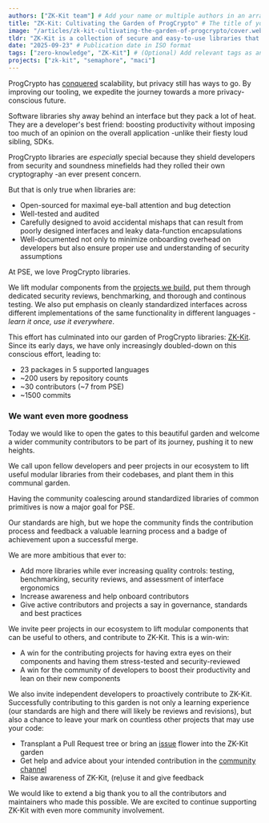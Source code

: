 ```yaml
---
authors: ["ZK-Kit team"] # Add your name or multiple authors in an array
title: "ZK-Kit: Cultivating the Garden of ProgCrypto" # The title of your article
image: "/articles/zk-kit-cultivating-the-garden-of-progcrypto/cover.webp" # Image used as cover,  Keep in mind the image size, where possible use .webp format, possibly images less then 200/300kb
tldr: "ZK-Kit is a collection of secure and easy-to-use libraries that make building privacy tools safer and faster. PSE has grown it, and now we invite the community to expand it together." #Short summary
date: "2025-09-23" # Publication date in ISO format
tags: ["zero-knowledge", "ZK-Kit"] # (Optional) Add relevant tags as an array of strings to categorize the article
projects: ["zk-kit", "semaphore", "maci"]
---
```


ProgCrypto has [conquered](https://l2beat.com/scaling/summary) scalability, but privacy still has ways to go. By improving our tooling, we expedite the journey towards a more privacy-conscious future. 

Software libraries shy away behind an interface but they pack a lot of heat. They are a developer's best friend: boosting productivity without imposing too much of an opinion on the overall application -unlike their fiesty loud sibling, SDKs.

ProgCrypto libraries are _especially_ special because they shield developers from security and soundness minefields had they rolled their own cryptography -an ever present concern.

But that is only true when libraries are: 
- Open-sourced for maximal eye-ball attention and bug detection
- Well-tested and audited
- Carefully designed to avoid accidental mishaps that can result from poorly designed interfaces and leaky data-function encapsulations
- Well-documented not only to minimize onboarding overhead on developers but also ensure proper use and understanding of security assumptions

At PSE, we love ProgCrypto libraries. 

We lift modular components from the [projects we build](https://pse.dev/en/projects), put them through dedicated security reviews, benchmarking, and thorough and continous testing. We also put emphasis on cleanly standardized interfaces across different implementations of the same functionality in different languages -_learn it once, use it everywhere_. 

This effort has culminated into our garden of ProgCrypto libraries: [ZK-Kit](https://github.com/zk-kit). Since its early days, we have only increasingly doubled-down on this conscious effort, leading to: 

- 23 packages in 5 supported languages
- ~200 users by repository counts
- ~30 contributors (~7 from PSE)
- ~1500 commits

### We want even more goodness

Today we would like to open the gates to this beautiful garden and welcome a wider community contributors to be part of its journey, pushing it to new heights.

We call upon fellow developers and peer projects in our ecosystem to lift useful modular libraries from their codebases, and plant them in this communal garden.

Having the community coalescing around standardized libraries of common primitives is now a major goal for PSE.

Our standards are high, but we hope the community finds the contribution process and feedback a valuable learning process and a badge of achievement upon a successful merge.

We are more ambitious that ever to: 

- Add more libraries while ever increasing quality controls: testing, benchmarking, security reviews, and assessment of interface ergonomics
- Increase awareness and help onboard contributors
- Give active contributors and projects a say in governance, standards and best practices 

We invite peer projects in our ecosystem to lift modular components that can be useful to others, and contribute to ZK-Kit. This is a win-win:

- A win for the contributing projects for having extra eyes on their components and having them stress-tested and security-reviewed
- A win for the community of developers to boost their productivity and lean on their new components

We also invite independent developers to proactively contribute to ZK-Kit. Successfully contributing to this garden is not only a learning experience (our standards are high and there will likely be reviews and revisions), but also a chance to leave your mark on countless other projects that may use your code:

- Transplant a Pull Request tree or bring an [issue](https://github.com/zk-kit#-open-issues) flower into the ZK-Kit garden
- Get help and advice about your intended contribution in the [community channel](https://github.com/zk-kit/zk-kit/discussions)
- Raise awareness of ZK-Kit, (re)use it and give feedback

We would like to extend a big thank you to all the contributors and maintainers who made this possible. We are excited to continue supporting ZK-Kit with even more community involvement.